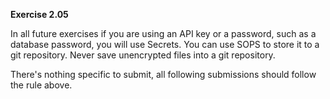 **Exercise 2.05**

In all future exercises if you are using an API key or a password, such as a database password, you will use Secrets. You can use SOPS to store it to a git repository. Never save unencrypted files into a git repository.

There's nothing specific to submit, all following submissions should follow the rule above.